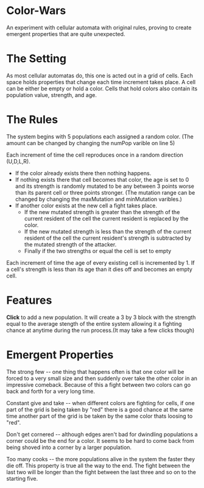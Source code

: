 # Color-Wars
An experiment with cellular automata with original rules, proving to create emergent properties that are quite unexpected.

# The Setting
As most cellular automatas do, this one is acted out in a grid of cells.
Each space holds properties that change each time increment takes place.
A cell can be either be empty or hold a color. Cells that hold colors also contain its population value, strength, and age.

# The Rules
The system begins with 5 populations each assigned a random color. (The amount can be changed by changing the numPop varible on line 5)

Each increment of time the cell reproduces once in a random direction (U,D,L,R). <ul><li>If the color already exists there then nothing happens. <li>If nothing exists there that cell becomes that color, the age is set to 0 and its strength is randomly mutated to be any between 3 points worse than its parent cell or three points stronger. (The mutation range can be changed by changing the maxMutation and minMutation varibles.) <li>If another color exists at the new cell a fight takes place. <ul><li>If the new mutated strength is greater than the strength of the current resident of the cell the current resident is replaced by the color.<li> If the new mutated strength is less than the strength of the current resident of the cell the current resident's strength is subtracted by the mutated strength of the attacker. <li>Finally if the two strengths or equal the cell is set to empty</li></ul>
</li></ul>

Each increment of time the age of every existing cell is incremented by 1.
If a cell's strength is less than its age than it dies off and becomes an empty cell.

# Features
<b>Click</b> to add a new population. It will create a 3 by 3 block with the strength equal to the average stength of the entire system allowing it a fighting chance at anytime during the run process.(It may take a few clicks though)

# Emergent Properties
The strong few -- one thing that happens often is that one color will be forced to a very small size and then suddenly over take the other color in an impressive comeback. Because of this a fight between two colors can go back and forth for a very long time.

Constant give and take -- when different colors are fighting for cells, if one part of the grid is being taken by "red" there is a good chance at the same time another part of the grid is be taken by the same color thats loosing to "red".

Don't get cornered -- although edges aren't bad for dwindling populations a corner could be the end for a color. It seems to be hard to come back from being shoved into a corner by a larger population.

Too many cooks -- the more populations alive in the system the faster they die off. This property is true all the way to the end. The fight between the last two will be longer than the fight between the last three and so on to the starting five.
